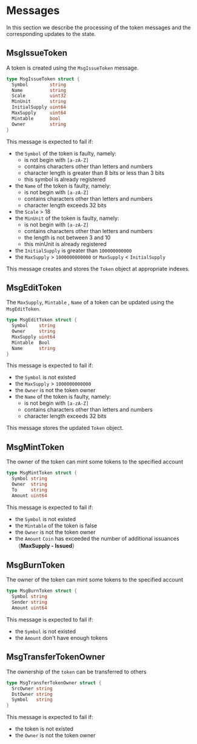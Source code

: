 <!--
order: 2
-->

# Messages

In this section we describe the processing of the token messages and the corresponding updates to the state.

## MsgIssueToken

A token is created using the `MsgIssueToken` message.

```go
type MsgIssueToken struct {
  Symbol        string
  Name          string
  Scale         uint32
  MinUnit       string
  InitialSupply uint64
  MaxSupply     uint64
  Mintable      bool
  Owner         string
}
```

This message is expected to fail if:

- the `Symbol` of the token is faulty, namely:
  - is not begin with `[a-zA-Z]`
  - contains characters other than letters and numbers
  - character length is greater than 8 bits or less than 3 bits
  - this symbol is already registered
- the `Name` of the token is faulty, namely:
  - is not begin with `[a-zA-Z]`
  - contains characters other than letters and numbers
  - character length exceeds 32 bits
- the `Scale` > 18
- the `MinUnit` of the token is faulty, namely:
  - is not begin with `[a-zA-Z]`
  - contains characters other than letters and numbers
  - the length is not between 3 and 10
  - this minUnit is already registered
- the `InitialSupply` is greater than `100000000000`
- the `MaxSupply` > `1000000000000` or `MaxSupply` < `InitialSupply`

This message creates and stores the `Token` object at appropriate indexes.

## MsgEditToken

The `MaxSupply`, `Mintable` , `Name` of a token can be updated using the
`MsgEditToken`.  

```go
type MsgEditToken struct {
  Symbol    string
  Owner     string
  MaxSupply uint64
  Mintable  Bool
  Name      string
}
```

This message is expected to fail if:

- the `Symbol` is not existed
- the `MaxSupply` > `1000000000000`
- the `Owner` is not the token owner
- the `Name` of the token is faulty, namely:
  - is not begin with `[a-zA-Z]`
  - contains characters other than letters and numbers
  - character length exceeds 32 bits

This message stores the updated `Token` object.

## MsgMintToken

The owner of the token can mint some tokens to the specified account

```go
type MsgMintToken struct {
  Symbol string
  Owner  string
  To     string
  Amount uint64
```

This message is expected to fail if:

- the `Symbol` is not existed
- the `Mintable` of the token is false
- the `Owner` is not the token owner
- the `Amount` `Coin` has exceeded the number of additional issuances（**MaxSupply - Issued**）

## MsgBurnToken

The owner of the token can mint some tokens to the specified account

```go
type MsgBurnToken struct {
  Symbol string
  Sender string
  Amount uint64
```

This message is expected to fail if:

- the `Symbol` is not existed
- the `Amount` don't have enough tokens

## MsgTransferTokenOwner

The ownership of the `token` can be transferred to others

```go
type MsgTransferTokenOwner struct {
  SrcOwner string
  DstOwner string
  Symbol   string
}
```

This message is expected to fail if:

- the token is not existed
- the `Owner` is not the token owner
